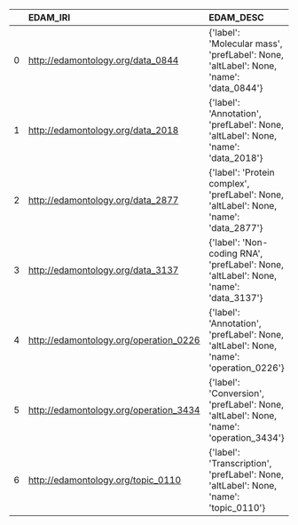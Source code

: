 |    | EDAM_IRI                               | EDAM_DESC                                                                              | SBO_IRI                              | SBO_DESC                     |
|---:|:---------------------------------------|:---------------------------------------------------------------------------------------|:-------------------------------------|:-----------------------------|
|  0 | http://edamontology.org/data_0844      | {'label': 'Molecular mass', 'prefLabel': None, 'altLabel': None, 'name': 'data_0844'}  | http://biomodels.net/SBO/SBO_0000647 | {'label': 'Molecular mass'}  |
|  1 | http://edamontology.org/data_2018      | {'label': 'Annotation', 'prefLabel': None, 'altLabel': None, 'name': 'data_2018'}      | http://biomodels.net/SBO/SBO_0000550 | {'label': 'Annotation'}      |
|  2 | http://edamontology.org/data_2877      | {'label': 'Protein complex', 'prefLabel': None, 'altLabel': None, 'name': 'data_2877'} | http://biomodels.net/SBO/SBO_0000297 | {'label': 'Protein complex'} |
|  3 | http://edamontology.org/data_3137      | {'label': 'Non-coding RNA', 'prefLabel': None, 'altLabel': None, 'name': 'data_3137'}  | http://biomodels.net/SBO/SBO_0000334 | {'label': 'Non-coding RNA'}  |
|  4 | http://edamontology.org/operation_0226 | {'label': 'Annotation', 'prefLabel': None, 'altLabel': None, 'name': 'operation_0226'} | http://biomodels.net/SBO/SBO_0000550 | {'label': 'Annotation'}      |
|  5 | http://edamontology.org/operation_3434 | {'label': 'Conversion', 'prefLabel': None, 'altLabel': None, 'name': 'operation_3434'} | http://biomodels.net/SBO/SBO_0000182 | {'label': 'Conversion'}      |
|  6 | http://edamontology.org/topic_0110     | {'label': 'Transcription', 'prefLabel': None, 'altLabel': None, 'name': 'topic_0110'}  | http://biomodels.net/SBO/SBO_0000183 | {'label': 'Transcription'}   |